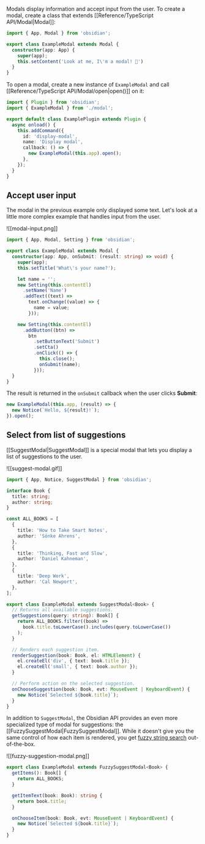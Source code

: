 Modals display information and accept input from the user. To create a modal, create a class that extends [[Reference/TypeScript API/Modal|Modal]]:

```ts
import { App, Modal } from 'obsidian';

export class ExampleModal extends Modal {
  constructor(app: App) {
    super(app);
	this.setContent('Look at me, I\'m a modal! 👀')
  }
}
```

To open a modal, create a new instance of `ExampleModal` and call [[Reference/TypeScript API/Modal/open|open()]] on it:

```ts
import { Plugin } from 'obsidian';
import { ExampleModal } from './modal';

export default class ExamplePlugin extends Plugin {
  async onload() {
    this.addCommand({
      id: 'display-modal',
      name: 'Display modal',
      callback: () => {
        new ExampleModal(this.app).open();
      },
    });
  }
}
```

## Accept user input

The modal in the previous example only displayed some text. Let's look at a little more complex example that handles input from the user.

![[modal-input.png]]

```ts
import { App, Modal, Setting } from 'obsidian';

export class ExampleModal extends Modal {
  constructor(app: App, onSubmit: (result: string) => void) {
    super(app);
	this.setTitle('What\'s your name?');

	let name = '';
    new Setting(this.contentEl)
      .setName('Name')
      .addText((text) =>
        text.onChange((value) => {
          name = value;
        }));

    new Setting(this.contentEl)
      .addButton((btn) =>
        btn
          .setButtonText('Submit')
          .setCta()
          .onClick(() => {
            this.close();
            onSubmit(name);
          }));
  }
}
```

The result is returned in the `onSubmit` callback when the user clicks **Submit**:

```ts
new ExampleModal(this.app, (result) => {
  new Notice(`Hello, ${result}!`);
}).open();
```

## Select from list of suggestions

[[SuggestModal|SuggestModal]] is a special modal that lets you display a list of suggestions to the user.

![[suggest-modal.gif]]

```ts
import { App, Notice, SuggestModal } from 'obsidian';

interface Book {
  title: string;
  author: string;
}

const ALL_BOOKS = [
  {
    title: 'How to Take Smart Notes',
    author: 'Sönke Ahrens',
  },
  {
    title: 'Thinking, Fast and Slow',
    author: 'Daniel Kahneman',
  },
  {
    title: 'Deep Work',
    author: 'Cal Newport',
  },
];

export class ExampleModal extends SuggestModal<Book> {
  // Returns all available suggestions.
  getSuggestions(query: string): Book[] {
    return ALL_BOOKS.filter((book) =>
      book.title.toLowerCase().includes(query.toLowerCase())
    );
  }

  // Renders each suggestion item.
  renderSuggestion(book: Book, el: HTMLElement) {
    el.createEl('div', { text: book.title });
    el.createEl('small', { text: book.author });
  }

  // Perform action on the selected suggestion.
  onChooseSuggestion(book: Book, evt: MouseEvent | KeyboardEvent) {
    new Notice(`Selected ${book.title}`);
  }
}
```

In addition to `SuggestModal`, the Obsidian API provides an even more specialized type of modal for suggestions: the [[FuzzySuggestModal|FuzzySuggestModal]]. While it doesn't give you the same control of how each item is rendered, you get [fuzzy string search](https://en.wikipedia.org/wiki/Approximate_string_matching) out-of-the-box.

![[fuzzy-suggestion-modal.png]]

```ts
export class ExampleModal extends FuzzySuggestModal<Book> {
  getItems(): Book[] {
    return ALL_BOOKS;
  }

  getItemText(book: Book): string {
    return book.title;
  }

  onChooseItem(book: Book, evt: MouseEvent | KeyboardEvent) {
    new Notice(`Selected ${book.title}`);
  }
}
```
